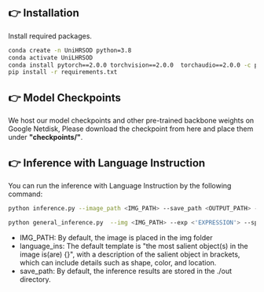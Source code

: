 ## 👉 Installation
Install required packages.
```sh
conda create -n UniHRSOD python=3.8
conda activate UniLHRSOD
conda install pytorch==2.0.0 torchvision==2.0.0  torchaudio==2.0.0 -c pytorch -c conda-forge -y
pip install -r requirements.txt
```

## 👉 Model Checkpoints

We host our model checkpoints and other pre-trained backbone weights on Google Netdisk,
Please download the checkpoint from here and place them under **"checkpoints/"**.

## 👉 Inference with Language Instruction
You can run the inference with Language Instruction by the following command:
```sh
python inference.py --image_path <IMG_PATH> --save_path <OUTPUT_PATH> --language_ins <'EXPRESSION'> 

python general_inference.py  --img <IMG_PATH> --exp <'EXPRESSION'> --sp <MASK_SAVE_PATH>
```
- IMG_PATH: By default, the image is placed in the img folder
- language_ins: The default template is "the most salient object(s) in the image is(are) {}", with a description of the salient object in brackets, which can include details such as shape, color, and location.
- save_path: By default, the inference results are stored in the ./out directory.


